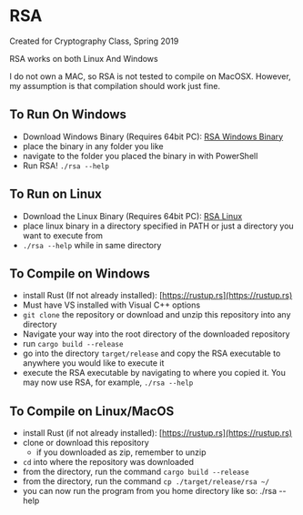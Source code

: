 
# RSA

Created for Cryptography Class, Spring 2019

RSA works on both Linux And Windows

I do not own a MAC, so RSA is not tested to compile on MacOSX. However, my assumption is that compilation should work just fine.

## To Run On Windows
- Download Windows Binary (Requires 64bit PC): [RSA Windows
  Binary](https://github.com/insipx/rsa/releases/download/0.2.0/RSA.Windows.64Bit.exe)
- place the binary in any folder you like
- navigate to the folder you placed the binary in with PowerShell
- Run RSA! `./rsa --help`

## To Run on Linux
- Download the Linux Binary (Requires 64bit PC): [RSA
  Linux](https://github.com/insipx/rsa/releases/download/0.2.0/RSA.Linux.64bit)
- place linux binary in a directory specified in PATH or just a directory you want to execute from
- `./rsa --help` while in same directory

## To Compile on Windows
- install Rust (If not already installed): [https://rustup.rs](https://rustup.rs)
- Must have VS installed with Visual C++ options
- `git clone` the repository or download and unzip this repository into any directory
- Navigate your way into the root directory of the downloaded repository
- run `cargo build --release`
- go into the directory `target/release` and copy the RSA executable to anywhere you would like to execute it
- execute the RSA executable by navigating to where you copied it. You may now use RSA, for example, `./rsa --help`


## To Compile on Linux/MacOS
- install Rust (if not already installed): [https://rustup.rs](https://rustup.rs)
- clone or download this repository
  - if you downloaded as zip, remember to unzip
- `cd` into where the repository was downloaded
- from the directory, run the command `cargo build --release`
- from the directory, run the command `cp ./target/release/rsa ~/`
- you can now run the program from you home directory like so: ./rsa --help
